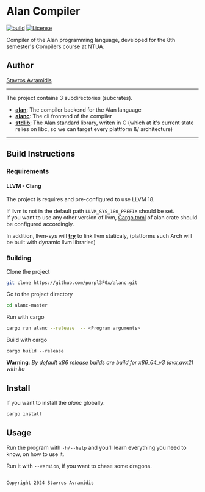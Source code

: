 
# Alan Compiler 
[![build](https://github.com/purpl3F0x/compilers/actions/workflows/rust.yml/badge.svg?branch=main)](https://github.com/purpl3F0x/compilers/actions/workflows/rust.yml) 
[![License](https://img.shields.io/badge/License-Apache%202.0-blue.svg)](https://opensource.org/licenses/Apache-2.0)



Compiler of the Alan programming language, developed for the 8th semester's Compilers course at NTUA.

## Author

[Stavros Avramidis](https://www.github.com/purpl3F0x)

___
The project contains 3 subdirectories (subcrates).
- **[alan](./alan/)**: The compiler backend for the Alan language
- **[alanc](./alanc/)**: The cli frontend of the compiler
- **[stdlib](./stdlib/)**: The Alan standard library, writen in C (which at it's current state relies on libc, so we can target every plattform &/ architecture)
___

## Build Instructions

### Requirements

#### LLVM - Clang
The project is requires and pre-configured to use LLVM 18.

If llvm is not in the default path `LLVM_SYS_180_PREFIX` should be set. <br>
If you want to use any other version of llvm, [Cargo.toml](./alan/Cargo.toml) of alan crate should be configured accordingly.

In addition, llvm-sys will <u>**try**</u> to link llvm staticaly, (platforms such Arch will be built with dynamic llvm libraries)

### Building

Clone the project

```bash
git clone https://github.com/purpl3F0x/alanc.git
```

Go to the project directory

```bash
cd alanc-master
```

Run with cargo
```bash
cargo run alanc --release  -- <Program arguments>
```

Build with cargo
```
cargo build --release
```
__Warning__: *By default x86 release builds are build for x86_64_v3 (avx,avx2) with lto*

## Install
If you want to install the *alanc* globally:
```bash
cargo install
```

## Usage
Run the program with `-h/--help` and you'll learn everything you need to know, on how to use it. 

Run it with `--version`, if you want to chase some dragons. 

##
`
Copyright 2024 Stavros Avramidis
`

